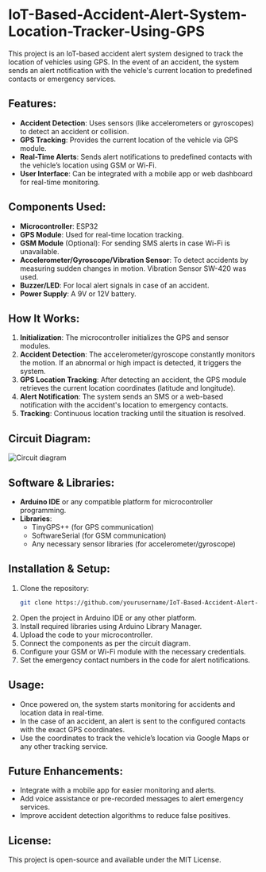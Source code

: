 # IoT-Based-Accident-Alert-System-Location-Tracker-Using-GPS

This project is an IoT-based accident alert system designed to track the location of vehicles using GPS. In the event of an accident, the system sends an alert notification with the vehicle's current location to predefined contacts or emergency services.

## Features:

- **Accident Detection**: Uses sensors (like accelerometers or gyroscopes) to detect an accident or collision.
- **GPS Tracking**: Provides the current location of the vehicle via GPS module.
- **Real-Time Alerts**: Sends alert notifications to predefined contacts with the vehicle’s location using GSM or Wi-Fi.
- **User Interface**: Can be integrated with a mobile app or web dashboard for real-time monitoring.

## Components Used:

- **Microcontroller**: ESP32
- **GPS Module**: Used for real-time location tracking.
- **GSM Module** (Optional): For sending SMS alerts in case Wi-Fi is unavailable.
- **Accelerometer/Gyroscope/Vibration Sensor**: To detect accidents by measuring sudden changes in motion. Vibration Sensor SW-420 was used.
- **Buzzer/LED**: For local alert signals in case of an accident.
- **Power Supply**: A 9V or 12V battery.

## How It Works:

1. **Initialization**: The microcontroller initializes the GPS and sensor modules.
2. **Accident Detection**: The accelerometer/gyroscope constantly monitors the motion. If an abnormal or high impact is detected, it triggers the system.
3. **GPS Location Tracking**: After detecting an accident, the GPS module retrieves the current location coordinates (latitude and longitude).
4. **Alert Notification**: The system sends an SMS or a web-based notification with the accident's location to emergency contacts.
5. **Tracking**: Continuous location tracking until the situation is resolved.

## Circuit Diagram:

![Circuit diagram](https://github.com/user-attachments/assets/4897d672-f9e8-4157-b5a6-3b4a57926205)

## Software & Libraries:

- **Arduino IDE** or any compatible platform for microcontroller programming.
- **Libraries**:
  - TinyGPS++ (for GPS communication)
  - SoftwareSerial (for GSM communication)
  - Any necessary sensor libraries (for accelerometer/gyroscope)

## Installation & Setup:

1. Clone the repository:
   ```bash
   git clone https://github.com/yourusername/IoT-Based-Accident-Alert-System-Location-Tracker-Using-GPS.git
   ```
2. Open the project in Arduino IDE or any other platform.
3. Install required libraries using Arduino Library Manager.
4. Upload the code to your microcontroller.
5. Connect the components as per the circuit diagram.
6. Configure your GSM or Wi-Fi module with the necessary credentials.
7. Set the emergency contact numbers in the code for alert notifications.

## Usage:

- Once powered on, the system starts monitoring for accidents and location data in real-time.
- In the case of an accident, an alert is sent to the configured contacts with the exact GPS coordinates.
- Use the coordinates to track the vehicle’s location via Google Maps or any other tracking service.

## Future Enhancements:

- Integrate with a mobile app for easier monitoring and alerts.
- Add voice assistance or pre-recorded messages to alert emergency services.
- Improve accident detection algorithms to reduce false positives.

## License:

This project is open-source and available under the MIT License.
